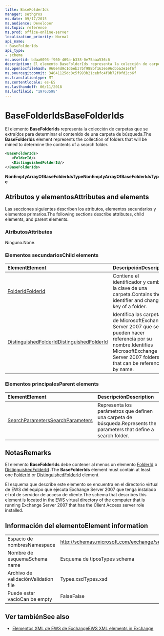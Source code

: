 ```yaml
---
title: BaseFolderIds
manager: sethgros
ms.date: 09/17/2015
ms.audience: Developer
ms.topic: reference
ms.prod: office-online-server
localization_priority: Normal
api_name:
- BaseFolderIds
api_type:
- schema
ms.assetid: bdaa6093-f960-469a-b338-0e75aaa536c6
description: El elemento BaseFolderIds representa la colección de carpetas que se extraídos para determinar el contenido de una carpeta de búsqueda.
ms.openlocfilehash: 960e4d9c1d6eb37bf988bf163e696cbba3e1ef6f
ms.sourcegitcommit: 34041125dc8c5f993b21cebfc4f8b72f0fd2cb6f
ms.translationtype: MT
ms.contentlocale: es-ES
ms.lasthandoff: 06/11/2018
ms.locfileid: "19763598"
---
```

# <a name="basefolderids"></a><span data-ttu-id="4cb8d-103">BaseFolderIds</span><span class="sxs-lookup"><span data-stu-id="4cb8d-103">BaseFolderIds</span></span>

<span data-ttu-id="4cb8d-104">El elemento **BaseFolderIds** representa la colección de carpetas que se extraídos para determinar el contenido de una carpeta de búsqueda.</span><span class="sxs-lookup"><span data-stu-id="4cb8d-104">The **BaseFolderIds** element represents the collection of folders that will be mined to determine the contents of a search folder.</span></span> 
  
```xml
<BaseFolderIds>
   <FolderId/>
   <DistinguishedFolderId/>
</BaseFolderIds>
```

 <span data-ttu-id="4cb8d-105">**NonEmptyArrayOfBaseFolderIdsType**</span><span class="sxs-lookup"><span data-stu-id="4cb8d-105">**NonEmptyArrayOfBaseFolderIdsType**</span></span>
## <a name="attributes-and-elements"></a><span data-ttu-id="4cb8d-106">Atributos y elementos</span><span class="sxs-lookup"><span data-stu-id="4cb8d-106">Attributes and elements</span></span>

<span data-ttu-id="4cb8d-107">Las secciones siguientes describen los atributos, elementos secundarios y elementos primarios.</span><span class="sxs-lookup"><span data-stu-id="4cb8d-107">The following sections describe attributes, child elements, and parent elements.</span></span>
  
### <a name="attributes"></a><span data-ttu-id="4cb8d-108">Atributos</span><span class="sxs-lookup"><span data-stu-id="4cb8d-108">Attributes</span></span>

<span data-ttu-id="4cb8d-109">Ninguno.</span><span class="sxs-lookup"><span data-stu-id="4cb8d-109">None.</span></span>
  
### <a name="child-elements"></a><span data-ttu-id="4cb8d-110">Elementos secundarios</span><span class="sxs-lookup"><span data-stu-id="4cb8d-110">Child elements</span></span>

|<span data-ttu-id="4cb8d-111">**Element**</span><span class="sxs-lookup"><span data-stu-id="4cb8d-111">**Element**</span></span>|<span data-ttu-id="4cb8d-112">**Descripción**</span><span class="sxs-lookup"><span data-stu-id="4cb8d-112">**Description**</span></span>|
|:-----|:-----|
|[<span data-ttu-id="4cb8d-113">FolderId</span><span class="sxs-lookup"><span data-stu-id="4cb8d-113">FolderId</span></span>](folderid.md) <br/> |<span data-ttu-id="4cb8d-114">Contiene el identificador y cambiar la clave de una carpeta.</span><span class="sxs-lookup"><span data-stu-id="4cb8d-114">Contains the identifier and change key of a folder.</span></span>  <br/> |
|[<span data-ttu-id="4cb8d-115">DistinguishedFolderId</span><span class="sxs-lookup"><span data-stu-id="4cb8d-115">DistinguishedFolderId</span></span>](distinguishedfolderid.md) <br/> |<span data-ttu-id="4cb8d-116">Identifica las carpetas de MicrosoftExchange Server 2007 que se pueden hacer referencia por su nombre.</span><span class="sxs-lookup"><span data-stu-id="4cb8d-116">Identifies MicrosoftExchange Server 2007 folders that can be referenced by name.</span></span>  <br/> |
   
### <a name="parent-elements"></a><span data-ttu-id="4cb8d-117">Elementos principales</span><span class="sxs-lookup"><span data-stu-id="4cb8d-117">Parent elements</span></span>

|<span data-ttu-id="4cb8d-118">**Element**</span><span class="sxs-lookup"><span data-stu-id="4cb8d-118">**Element**</span></span>|<span data-ttu-id="4cb8d-119">**Descripción**</span><span class="sxs-lookup"><span data-stu-id="4cb8d-119">**Description**</span></span>|
|:-----|:-----|
|[<span data-ttu-id="4cb8d-120">SearchParameters</span><span class="sxs-lookup"><span data-stu-id="4cb8d-120">SearchParameters</span></span>](searchparameters.md) <br/> |<span data-ttu-id="4cb8d-121">Representa los parámetros que definen una carpeta de búsqueda.</span><span class="sxs-lookup"><span data-stu-id="4cb8d-121">Represents the parameters that define a search folder.</span></span>  <br/> |
   
## <a name="remarks"></a><span data-ttu-id="4cb8d-122">Notas</span><span class="sxs-lookup"><span data-stu-id="4cb8d-122">Remarks</span></span>

<span data-ttu-id="4cb8d-123">El elemento **BaseFolderIds** debe contener al menos un elemento [FolderId](folderid.md) o [DistinguishedFolderId](distinguishedfolderid.md) .</span><span class="sxs-lookup"><span data-stu-id="4cb8d-123">The **BaseFolderIds** element must contain at least one [FolderId](folderid.md) or [DistinguishedFolderId](distinguishedfolderid.md) element.</span></span> 
  
<span data-ttu-id="4cb8d-124">El esquema que describe este elemento se encuentra en el directorio virtual de EWS del equipo que ejecuta Exchange Server 2007 que tenga instalado el rol de servidor de acceso de cliente.</span><span class="sxs-lookup"><span data-stu-id="4cb8d-124">The schema that describes this element is located in the EWS virtual directory of the computer that is running Exchange Server 2007 that has the Client Access server role installed.</span></span>
  
## <a name="element-information"></a><span data-ttu-id="4cb8d-125">Información del elemento</span><span class="sxs-lookup"><span data-stu-id="4cb8d-125">Element information</span></span>

|||
|:-----|:-----|
|<span data-ttu-id="4cb8d-126">Espacio de nombres</span><span class="sxs-lookup"><span data-stu-id="4cb8d-126">Namespace</span></span>  <br/> |http://schemas.microsoft.com/exchange/services/2006/types  <br/> |
|<span data-ttu-id="4cb8d-127">Nombre de esquema</span><span class="sxs-lookup"><span data-stu-id="4cb8d-127">Schema name</span></span>  <br/> |<span data-ttu-id="4cb8d-128">Esquema de tipos</span><span class="sxs-lookup"><span data-stu-id="4cb8d-128">Types schema</span></span>  <br/> |
|<span data-ttu-id="4cb8d-129">Archivo de validación</span><span class="sxs-lookup"><span data-stu-id="4cb8d-129">Validation file</span></span>  <br/> |<span data-ttu-id="4cb8d-130">Types.xsd</span><span class="sxs-lookup"><span data-stu-id="4cb8d-130">Types.xsd</span></span>  <br/> |
|<span data-ttu-id="4cb8d-131">Puede estar vacío</span><span class="sxs-lookup"><span data-stu-id="4cb8d-131">Can be empty</span></span>  <br/> |<span data-ttu-id="4cb8d-132">False</span><span class="sxs-lookup"><span data-stu-id="4cb8d-132">False</span></span>  <br/> |
   
## <a name="see-also"></a><span data-ttu-id="4cb8d-133">Ver también</span><span class="sxs-lookup"><span data-stu-id="4cb8d-133">See also</span></span>



- [<span data-ttu-id="4cb8d-134">Elementos XML de EWS de Exchange</span><span class="sxs-lookup"><span data-stu-id="4cb8d-134">EWS XML elements in Exchange</span></span>](ews-xml-elements-in-exchange.md)

